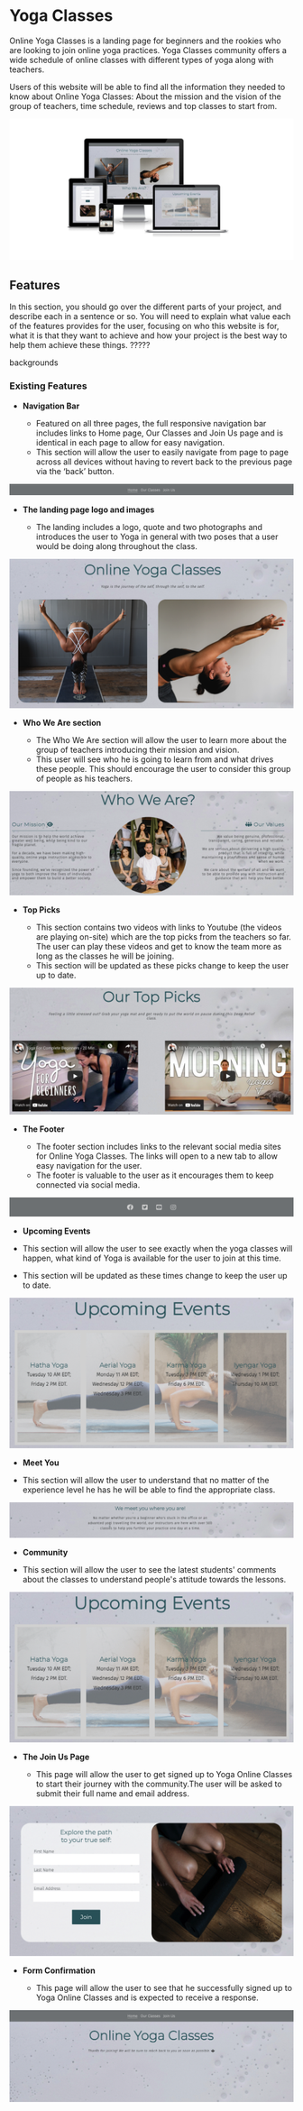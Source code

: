 # Yoga Classes

Online Yoga Classes is a landing page for beginners and the rookies who are looking to join online yoga practices. Yoga Classes community offers a wide schedule of online classes with different types of yoga along with teachers.

Users of this website will be able to find all the information they needed to know about Online Yoga Classes: About the mission and the vision of the group of teachers, time schedule, reviews and top classes to start from.

![Responsive Mockup](https://github.com/Annausername/yogaonline/blob/main/media/yoga-online-mockup.png)

## Features 

In this section, you should go over the different parts of your project, and describe each in a sentence or so. You will need to explain what value each of the features provides for the user, focusing on who this website is for, what it is that they want to achieve and how your project is the best way to help them achieve these things. ?????

backgrounds

### Existing Features

- __Navigation Bar__

  - Featured on all three pages, the full responsive navigation bar includes links to Home page, Our Classes and Join Us page and is identical in each page to allow for easy navigation.
  - This section will allow the user to easily navigate from page to page across all devices without having to revert back to the previous page via the ‘back’ button. 

![Nav Bar](https://github.com/Annausername/yogaonline/blob/main/media/nav-bar.png)

- __The landing page logo and images__

  - The landing includes a logo, quote and two photographs and introduces the user to Yoga in general with two poses that a user would be doing along throughout the class.

![Landing Page](https://github.com/Annausername/yogaonline/blob/main/media/landing-images.png)

- __Who We Are section__

  - The Who We Are section will allow the user to learn more about the group of teachers introducing their mission and vision. 
  - This user will see who he is going to learn from and what drives these people. This should encourage the user to consider this group of people as his teachers. 

![Who we Are](https://github.com/Annausername/yogaonline/blob/main/media/who-we-are.png)

- __Top Picks__

  - This section contains two videos with links to Youtube (the videos are playing on-site) which are the top picks from the teachers so far. The user can play these videos and get to know the team more as long as the classes he will be joining.
  - This section will be updated as these picks change to keep the user up to date. 

![Meetup Times](https://github.com/Annausername/yogaonline/blob/main/media/top-picks.png)

- __The Footer__ 

  - The footer section includes links to the relevant social media sites for Online Yoga Classes. The links will open to a new tab to allow easy navigation for the user. 
  - The footer is valuable to the user as it encourages them to keep connected via social media.

![Footer](https://github.com/Annausername/yogaonline/blob/main/media/footer.png)

- __Upcoming Events__

 - This section will allow the user to see exactly when the yoga classes will happen, what kind of Yoga is available for the user to join at this time.
 - This section will be updated as these times change to keep the user up to date.

![Upcoming Events](https://github.com/Annausername/yogaonline/blob/main/media/events.png)

- __Meet You__

 - This section will allow the user to understand that no matter of the experience level he has he will be able to find the appropriate class.

![We Meet You](https://github.com/Annausername/yogaonline/blob/main/media/we-meet-you.png)

- __Community__

 - This section will allow the user to see the latest students' comments about the classes to understand people's attitude towards the lessons.

![Community](https://github.com/Annausername/yogaonline/blob/main/media/events.png)

- __The Join Us Page__

  - This page will allow the user to get signed up to Yoga Online Classes to start their journey with the community.The user will be asked to submit their full name and email address. 

![Join Us](https://github.com/Annausername/yogaonline/blob/main/media/join-us.png)

- __Form Confirmation__

  - This page will allow the user to see that he successfully signed up to Yoga Online Classes and is expected to receive a response.

![Form Confirmation](https://github.com/Annausername/yogaonline/blob/main/media/form-confirmation.png)

